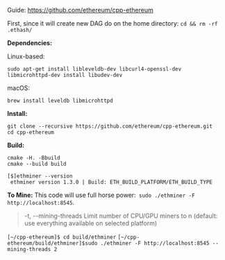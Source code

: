 Guide: https://github.com/ethereum/cpp-ethereum

First, since it will create new DAG do on the home directory: `cd && rm -rf .ethash/`

**Dependencies:**

Linux-based:

```
sudo apt-get install libleveldb-dev libcurl4-openssl-dev libmicrohttpd-dev install libudev-dev
```

macOS:	

```
brew install leveldb libmicrohttpd
```
**Install:**

```
git clone --recursive https://github.com/ethereum/cpp-ethereum.git
cd cpp-ethereum
```
**Build:** 

```
cmake -H. -Bbuild
cmake --build build
```
```
[$]ethminer --version
 ethminer version 1.3.0 | Build: ETH_BUILD_PLATFORM/ETH_BUILD_TYPE
```
**To Mine:** This code will use full horse power:` sudo ./ethminer -F http://localhost:8545`. 

> -t, --mining-threads <n> Limit number of CPU/GPU miners to n (default: use everything available on selected platform)

`[~/cpp-ethereum]$ cd build/ethminer`
`[~/cpp-ethereum/build/ethminer]$sudo ./ethminer -F http://localhost:8545 --mining-threads 2`
